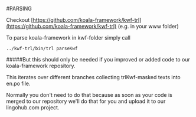 #PARSING

Checkout [https://github.com/koala-framework/kwf-trl](https://github.com/koala-framework/kwf-trl) (e.g. in your www folder)

To parse koala-framework in kwf-folder simply call

`../kwf-trl/bin/trl parseKwf`

#####But this should only be needed if you improved or added code to our koala-framework repository.

This iterates over different branches collecting trlKwf-masked texts into en.po file.

Normally you don't need to do that because as soon as your code is merged to our repository we'll do that 
for you and upload it to our lingohub.com project.